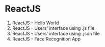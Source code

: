 # ReactJS

1. ReactJS - Hello World
2. ReactJS - Users' interface using .js file
3. ReactJS - Users' interface using .json file
4. ReactJS - Face Recognition App
